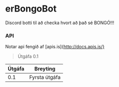 # erBongoBot
Discord botti til að checka hvort að það sé BONGÓ!!!

### API

Notar api fengið af [apis.is]{http://docs.apis.is/}

> Útgáfa 0.1

| Útgáfa | Breyting      |
| ------ | ------------- |
| 0.1    | Fyrsta útgáfa |
